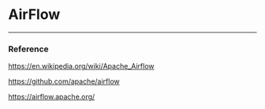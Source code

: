 # AirFlow

---

### Reference

https://en.wikipedia.org/wiki/Apache_Airflow

https://github.com/apache/airflow

https://airflow.apache.org/
